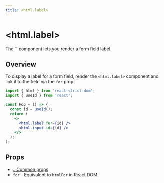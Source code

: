 ```yaml
---
title: <html.label>
---
```


# \<html.label>

<p className="text-xl">The `<html.label>` component lets you render a form field label.</p>

## Overview

To display a label for a form field, render the `<html.label>` component and link it to the field via the `for` prop.

```jsx
import { html } from 'react-strict-dom';
import { useId } from 'react';

const Foo = () => {
  const id = useId();
  return (
    <>
      <html.label for={id} />
      <html.input id={id} />
    </>
  );
);
```

## Props

* [...Common props](/api/html/common/)
* `for` - Equivalent to `htmlFor` in React DOM.
